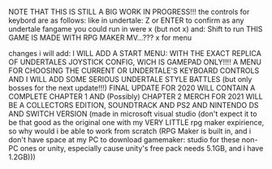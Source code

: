 NOTE THAT THIS IS STILL A BIG WORK IN PROGRESS!!!
the controls for keybord are as follows:
like in undertale: Z or ENTER to confirm
as any undertale fangame you could run in were x (but not x) and: Shift to run
THIS GAME IS MADE WITH RPG MAKER MV...???
 x for menu
 
 changes i will add:
 I WILL ADD A START MENU: WITH THE EXACT REPLICA OF UNDERTALES JOYSTICK CONFIG, WICH IS GAMEPAD ONLY!!!!
 A MENU FOR CHOOSING THE CURRENT OR UNDERTALE'S KEYBOARD CONTROLS
AND I WILL ADD SOME SERIOUS UNDERTALE STYLE BATTLES (but only bosses for the next update!!!)
FINAL UPDATE FOR 2020 WILL CONTAIN A COMPLETE CHAPTER 1 AND (Possibly) CHAPTER 2
MERCH FOR 2021 WILL BE A COLLECTORS EDITION, SOUNDTRACK AND PS2 AND NINTENDO DS AND SWITCH VERSION (made in microsoft visual studio
(don't expect it to be that good as the original one with my VERY LITTLE rpg maker expirience, so why would i be able to work from scratch
(RPG Maker is built in, and i don't have space at my PC to download gamemaker: studio for these non-PC ones or unity,
especially cause unity's free pack needs 5.1GB, and i have 1.2GB)))
